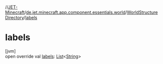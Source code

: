 //[JET-Minecraft](../../../index.md)/[de.jet.minecraft.app.component.essentials.world](../index.md)/[WorldStructureDirectory](index.md)/[labels](labels.md)

# labels

[jvm]\
open override val [labels](labels.md): [List](https://kotlinlang.org/api/latest/jvm/stdlib/kotlin.collections/-list/index.html)&lt;[String](https://kotlinlang.org/api/latest/jvm/stdlib/kotlin/-string/index.html)&gt;
